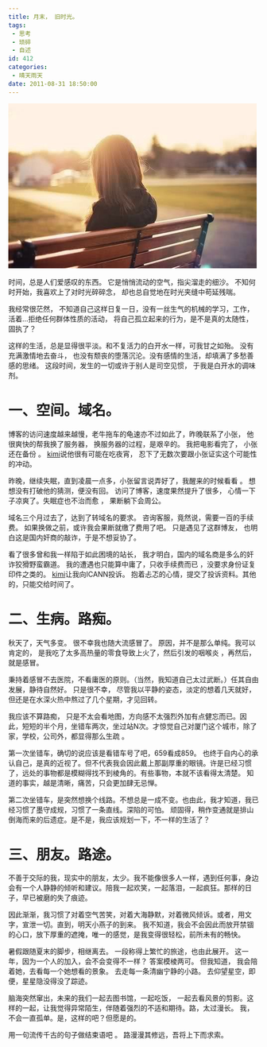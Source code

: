 ```yaml
---
title: 月末， 旧时光。
tags:
 - 思考
 - 琐碎
 - 自述
id: 412
categories:
 - 晴天雨天
date: 2011-08-31 18:50:00
---
```


![](/images/the-end-of-the-old-time.jpg)

时间，总是人们爱感叹的东西。 它是悄悄流动的空气，指尖溜走的细沙。 不知何时开始，我喜欢上了对时光碎碎念， 却也总自觉地在时光夹缝中苟延残喘。

我经常很茫然， 不知道自己这样日复一日，没有一丝生气的机械的学习，工作，活着…拒绝任何群体性质的活动， 将自己孤立起来的行为，是不是真的太随性，固执了？

这样的生活，总是显得很平淡。和不复活力的白开水一样，可我甘之如殆。 没有充满激情地去奋斗， 也没有颓丧的堕落沉沦。没有感情的生活，却填满了多愁善感的思绪。 这段时间，发生的一切或许于别人是司空见惯， 于我是白开水的调味剂。 
<!--more-->
一、空间。域名。
====

博客的访问速度越来越慢，老牛拖车的龟速亦不过如此了，昨晚联系了小张， 他很爽快的帮我换了服务器， 换服务器的过程，是艰辛的。 我把电影看完了， 小张还在备份 。 [kimi](http://nomaka.info)说他很有可能在吃夜宵， 忍下了无数次要跟小张证实这个可能性的冲动。 

昨晚，继续失眠，直到凌晨一点多，小张留言说弄好了，我醒来的时候看看 。 想想没有打破他的猜测，便没有回。 访问了博客，速度果然提升了很多， 心情一下子凉爽了。失眠症也不治而愈 ， 果断躺下会周公。 

域名三个月过去了，达到了转域名的要求。 咨询客服，竟然说，需要一百的手续费。 如果换做之前，或许我会果断就缴了费用了吧。 只是遇见了这群博友， 也明白这是国内奸商的敲诈，于是不想妥协了。

看了很多曾和我一样陷于如此困境的站长， 我才明白，国内的域名商是多么的奸诈狡猾野蛮霸道。 我的遭遇也只能算中庸了，只收手续费而已 ，没要求身份证复印件之类的。 [kimi](http://nomaka.info)让我向ICANN投诉。 抱着忐忑的心情，提交了投诉资料。其他的，只能交给时间了。



二、生病。路痴。
===

秋天了，天气多变。 很不幸我也随大流感冒了。 原因，并不是那么单纯。我可以肯定的， 是我吃了太多高热量的零食导致上火了，然后引发的咽喉炎 ，再然后， 就是感冒。 

秉持着感冒不去医院，不看庸医的原则。（当然，我知道自己太过武断。）任其自由发展，静待自然好。 只是很不幸， 尽管我以平静的姿态，淡定的想着几天就好，但还是在水深火热中熬过了几个星期，才见回转。 

我应该不算路痴， 只是不太会看地图，方向感不太强烈外加有点健忘而已。因此，短短的半个月，坐错车两次，坐过站N次。才惊觉自己对厦门这个城市，除了家，学校，公司外，都显得那么生疏 。 

第一次坐错车，确切的说应该是看错车号了吧，659看成859。 也终于自内心的承认自己，是真的近视了。但不代表我会因此戴上那副厚重的眼镜。许是已经习惯了，远处的事物都是模糊得找不到棱角的。有些事物，本就不该看得太清楚。 知道的事实，越是清晰，痛苦，只会更加肆无忌惮。

第二次坐错车，是突然想换个线路。不想总是一成不变。也由此，我才知道，我已经习惯了墨守成规，习惯了一条直线。深陷的可怕。 顽固得，稍作变通就是排山倒海而来的后遗症。是不是，我应该规划一下，不一样的生活了？ 



三、朋友。路途。 
===

不善于交际的我，现实中的朋友，太少。我不能像很多人一样，遇到任何事，身边会有一个人静静的倾听和建议。陪我一起欢笑，一起落泪，一起疯狂。那样的日子，早已被磨的失了痕迹。

因此渐渐，我习惯了对着空气苦笑，对着大海静默，对着微风倾诉。或者，用文字，宣泄一切。直到，明天小燕子的到来。 我不知道，我会不会因此而放开禁锢的心口，放下厚重的遮掩，唯一的感觉，是我变得很轻松，前所未有的畅快。 

暑假跟随夏末的脚步，相继离去。 一段称得上繁忙的旅途，也由此展开。 这一年，因为一个人的加入，会不会变得不一样？ 答案模棱两可。 但我知道， 我会陪着她，去看每一个她想看的景象。 去走每一条清幽宁静的小路。 去仰望星空，即便，星星隐没得没了踪迹。

脑海突然窜出，未来的我们一起去图书馆，一起吃饭， 一起去看风景的剪影。这样的一起，让我觉得异常陌生，伴随着强烈的不适和期待。路，太过漫长。 我，不会一直孤单。是，这样的吧？但愿是的。

用一句流传千古的句子做结束语吧 。 路漫漫其修远，吾将上下而求索。

